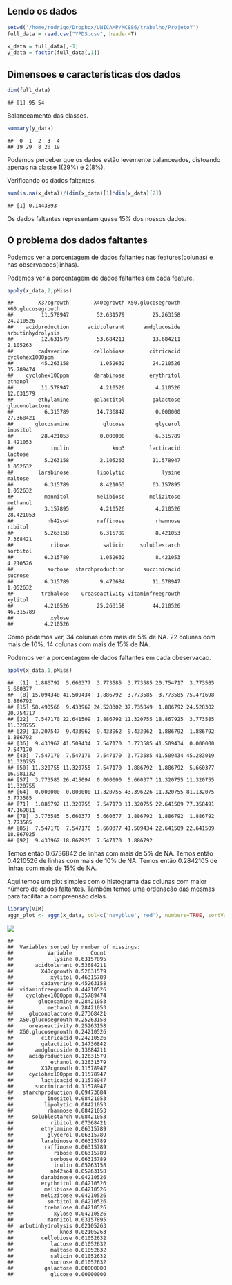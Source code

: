 Lendo os dados
--------------

``` r
setwd('/home/rodrigo/Dropbox/UNICAMP/MC886/trabalho/ProjetoY')
full_data = read.csv("YPDS.csv", header=T)

x_data = full_data[,-1]
y_data = factor(full_data[,1])
```

Dimensoes e características dos dados
-------------------------------------

``` r
dim(full_data)
```

    ## [1] 95 54

Balanceamento das classes.

``` r
summary(y_data)
```

    ##  0  1  2  3  4 
    ## 19 29  8 20 19

Podemos perceber que os dados estão levemente balanceados, distoando apenas na classe 1(29%) e 2(8%).

Verificando os dados faltantes.

``` r
sum(is.na(x_data))/(dim(x_data)[1]*dim(x_data)[2])
```

    ## [1] 0.1443893

Os dados faltantes representam quase 15% dos nossos dados.

O problema dos dados faltantes
------------------------------

Podemos ver a porcentagem de dados faltantes nas features(colunas) e nas observacoes(linhas).

Podemos ver a porcentagem de dados faltantes em cada feature.

``` r
apply(x_data,2,pMiss)
```

    ##        X37cgrowth        X40cgrowth X50.glucosegrowth X60.glucosegrowth 
    ##         11.578947         52.631579         25.263158         24.210526 
    ##    acidproduction      acidtolerant      amdglucoside arbutinhydrolysis 
    ##         12.631579         53.684211         13.684211          2.105263 
    ##        cadaverine        cellobiose        citricacid   cyclohex1000ppm 
    ##         45.263158          1.052632         24.210526         35.789474 
    ##    cyclohex100ppm        darabinose        erythritol           ethanol 
    ##         11.578947          4.210526          4.210526         12.631579 
    ##        ethylamine        galactitol         galactose    gluconolactone 
    ##          6.315789         14.736842          0.000000         27.368421 
    ##       glucosamine           glucose          glycerol          inositol 
    ##         28.421053          0.000000          6.315789          8.421053 
    ##            inulin              kno3        lacticacid           lactose 
    ##          5.263158          2.105263         11.578947          1.052632 
    ##        larabinose         lipolytic            lysine           maltose 
    ##          6.315789          8.421053         63.157895          1.052632 
    ##          mannitol         melibiose        melizitose          methanol 
    ##          3.157895          4.210526          4.210526         28.421053 
    ##           nh42so4         raffinose          rhamnose           ribitol 
    ##          5.263158          6.315789          8.421053          7.368421 
    ##            ribose           salicin     solublestarch          sorbitol 
    ##          6.315789          1.052632          8.421053          4.210526 
    ##           sorbose  starchproduction      succinicacid           sucrose 
    ##          6.315789          9.473684         11.578947          1.052632 
    ##         trehalose    ureaseactivity vitaminfreegrowth           xylitol 
    ##          4.210526         25.263158         44.210526         46.315789 
    ##            xylose 
    ##          4.210526

Como podemos ver, 34 colunas com mais de 5% de NA. 22 colunas com mais de 10%. 14 colunas com mais de 15% de NA.

Podemos ver a porcentagem de dados faltantes em cada obeservacao.

``` r
apply(x_data,1,pMiss)
```

    ##  [1]  1.886792  5.660377  3.773585  3.773585 20.754717  3.773585  5.660377
    ##  [8] 15.094340 41.509434  1.886792  3.773585  3.773585 75.471698  1.886792
    ## [15] 58.490566  9.433962 24.528302 37.735849  1.886792 24.528302 20.754717
    ## [22]  7.547170 22.641509  1.886792 11.320755 18.867925  3.773585 11.320755
    ## [29] 13.207547  9.433962  9.433962  9.433962  1.886792  1.886792  1.886792
    ## [36]  9.433962 41.509434  7.547170  3.773585 41.509434  0.000000  7.547170
    ## [43]  7.547170  7.547170  7.547170  3.773585 41.509434 45.283019 11.320755
    ## [50] 11.320755 11.320755  7.547170  1.886792  1.886792  5.660377 16.981132
    ## [57]  3.773585 26.415094  0.000000  5.660377 11.320755 11.320755 11.320755
    ## [64]  0.000000  0.000000 11.320755 43.396226 11.320755 81.132075  3.773585
    ## [71]  1.886792 11.320755  7.547170 11.320755 22.641509 77.358491 47.169811
    ## [78]  3.773585  5.660377  5.660377  1.886792  1.886792  1.886792  3.773585
    ## [85]  7.547170  7.547170  5.660377 41.509434 22.641509 22.641509 18.867925
    ## [92]  9.433962 18.867925  7.547170  1.886792

Temos então 0.6736842 de linhas com mais de 5% de NA. Temos então 0.4210526 de linhas com mais de 10% de NA. Temos então 0.2842105 de linhas com mais de 15% de NA.

Aqui temos um plot simples com o histograma das colunas com maior número de dados faltantes. Também temos uma ordenacão das mesmas para facilitar a compreensão delas.

``` r
library(VIM)
aggr_plot <- aggr(x_data, col=c('navyblue','red'), numbers=TRUE, sortVars=TRUE, labels=names(x_data), cex.axis=.7, gap=3, ylab=c("Histogram of missing data","Pattern"))
```

![](YPDS_files/figure-markdown_github/unnamed-chunk-9-1.png)

    ## 
    ##  Variables sorted by number of missings: 
    ##           Variable      Count
    ##             lysine 0.63157895
    ##       acidtolerant 0.53684211
    ##         X40cgrowth 0.52631579
    ##            xylitol 0.46315789
    ##         cadaverine 0.45263158
    ##  vitaminfreegrowth 0.44210526
    ##    cyclohex1000ppm 0.35789474
    ##        glucosamine 0.28421053
    ##           methanol 0.28421053
    ##     gluconolactone 0.27368421
    ##  X50.glucosegrowth 0.25263158
    ##     ureaseactivity 0.25263158
    ##  X60.glucosegrowth 0.24210526
    ##         citricacid 0.24210526
    ##         galactitol 0.14736842
    ##       amdglucoside 0.13684211
    ##     acidproduction 0.12631579
    ##            ethanol 0.12631579
    ##         X37cgrowth 0.11578947
    ##     cyclohex100ppm 0.11578947
    ##         lacticacid 0.11578947
    ##       succinicacid 0.11578947
    ##   starchproduction 0.09473684
    ##           inositol 0.08421053
    ##          lipolytic 0.08421053
    ##           rhamnose 0.08421053
    ##      solublestarch 0.08421053
    ##            ribitol 0.07368421
    ##         ethylamine 0.06315789
    ##           glycerol 0.06315789
    ##         larabinose 0.06315789
    ##          raffinose 0.06315789
    ##             ribose 0.06315789
    ##            sorbose 0.06315789
    ##             inulin 0.05263158
    ##            nh42so4 0.05263158
    ##         darabinose 0.04210526
    ##         erythritol 0.04210526
    ##          melibiose 0.04210526
    ##         melizitose 0.04210526
    ##           sorbitol 0.04210526
    ##          trehalose 0.04210526
    ##             xylose 0.04210526
    ##           mannitol 0.03157895
    ##  arbutinhydrolysis 0.02105263
    ##               kno3 0.02105263
    ##         cellobiose 0.01052632
    ##            lactose 0.01052632
    ##            maltose 0.01052632
    ##            salicin 0.01052632
    ##            sucrose 0.01052632
    ##          galactose 0.00000000
    ##            glucose 0.00000000

